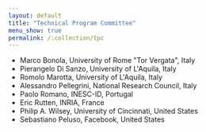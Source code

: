 ```yaml
---
layout: default
title: "Technical Program Committee"
menu_show: true
permalink: /:collection/tpc
---
```


* Marco Bonola, University of Rome "Tor Vergata", Italy
* Pierangelo Di Sanzo, University of L'Aquila, Italy
* Romolo Marotta, University of L'Aquila, Italy
* Alessandro Pellegrini, National Research Council, Italy
* Paolo Romano, INESC-ID, Portugal
* Eric Rutten, INRIA, France
* Philip A. Wilsey, University of Cincinnati, United States
* Sebastiano Peluso, Facebook, United States
